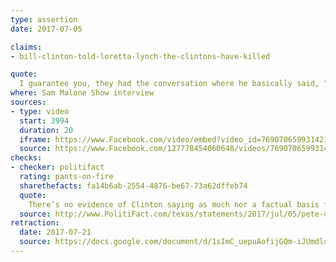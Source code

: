 ```yaml
---
type: assertion
date: 2017-07-05

claims:
- bill-clinton-told-loretta-lynch-the-clintons-have-killed

quote:
  I guarantee you, they had the conversation where he basically said, "Mrs. Lynch, call your attack dog off. We’ve killed people. We killed Vince Foster. We destroyed Webb Hubbell. We will destroy you." And then what happens to things? All of a sudden — well, she did it, yeah, it was all terrible, don’t know who got the information, very classified. But no indictment.
where: Sam Malone Show interview
sources:
- type: video
  start: 3994
  duration: 20
  iframe: https://www.Facebook.com/video/embed?video_id=769070659931421
  source: https://www.Facebook.com/127778454060648/videos/769070659931421/
checks:
- checker: politifact
  rating: pants-on-fire
  sharethefacts: fa14b6ab-2554-4876-be67-73a62dffeb74
  quote:
    There’s no evidence of Clinton saying as much nor a factual basis for anyone to say the Clintons killed Foster. This claim, which Olson backed off after it became widely known, adds up to a baseless accusation.
  source: http://www.PolitiFact.com/texas/statements/2017/jul/05/pete-olson/pete-olson-said-bill-clinton-basically-told-lorett/
retraction:
  date: 2017-07-21
  source: https://docs.google.com/document/d/1sImC_uepuAofijGQm-iJUmdlcJsSaMjumhSVs8FP_NI/pub
---
```

